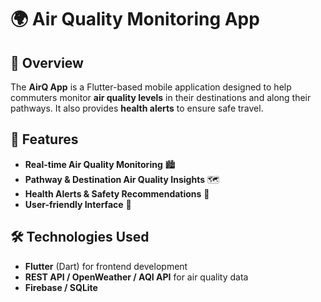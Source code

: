 # 🌍 Air Quality Monitoring App 

## 📌 Overview  
The **AirQ App** is a Flutter-based mobile application designed to help commuters monitor **air quality levels** in their destinations and along their pathways. It also provides **health alerts** to ensure safe travel.  

## 🚀 Features  
- **Real-time Air Quality Monitoring** 🏙️  
- **Pathway & Destination Air Quality Insights** 🗺️  
- **Health Alerts & Safety Recommendations** 🚨  
- **User-friendly Interface** 📱  

## 🛠️ Technologies Used  
- **Flutter** (Dart) for frontend development  
- **REST API / OpenWeather / AQI API** for air quality data  
- **Firebase / SQLite** 